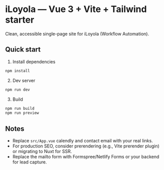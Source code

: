 # iLoyola — Vue 3 + Vite + Tailwind starter

Clean, accessible single-page site for iLoyola (Workflow Automation).

## Quick start

1. Install dependencies
```bash
npm install
```

2. Dev server
```bash
npm run dev
```

3. Build
```bash
npm run build
npm run preview
```

## Notes
- Replace `src/App.vue` calendly and contact email with your real links.
- For production SEO, consider prerendering (e.g., Vite prerender plugin) or migrating to Nuxt for SSR.
- Replace the mailto form with Formspree/Netlify Forms or your backend for lead capture.
